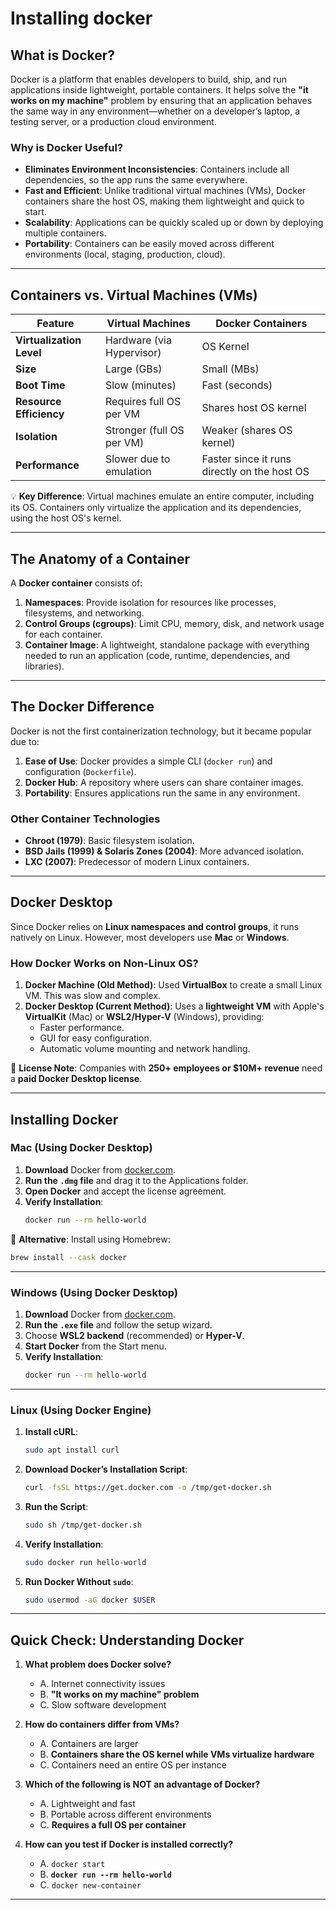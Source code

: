 # Installing docker

## **What is Docker?**

Docker is a platform that enables developers to build, ship, and run
applications inside lightweight, portable containers. It helps solve the **"it
works on my machine"** problem by ensuring that an application behaves the same
way in any environment—whether on a developer’s laptop, a testing server, or a
production cloud environment.

### **Why is Docker Useful?**

- **Eliminates Environment Inconsistencies**: Containers include all
  dependencies, so the app runs the same everywhere.
- **Fast and Efficient**: Unlike traditional virtual machines (VMs), Docker
  containers share the host OS, making them lightweight and quick to start.
- **Scalability**: Applications can be quickly scaled up or down by deploying
  multiple containers.
- **Portability**: Containers can be easily moved across different environments
  (local, staging, production, cloud).

---

## **Containers vs. Virtual Machines (VMs)**

| Feature                  | Virtual Machines          | Docker Containers                            |
| ------------------------ | ------------------------- | -------------------------------------------- |
| **Virtualization Level** | Hardware (via Hypervisor) | OS Kernel                                    |
| **Size**                 | Large (GBs)               | Small (MBs)                                  |
| **Boot Time**            | Slow (minutes)            | Fast (seconds)                               |
| **Resource Efficiency**  | Requires full OS per VM   | Shares host OS kernel                        |
| **Isolation**            | Stronger (full OS per VM) | Weaker (shares OS kernel)                    |
| **Performance**          | Slower due to emulation   | Faster since it runs directly on the host OS |

💡 **Key Difference**: Virtual machines emulate an entire computer, including
its OS. Containers only virtualize the application and its dependencies, using
the host OS's kernel.

---

## **The Anatomy of a Container**

A **Docker container** consists of:

1. **Namespaces**: Provide isolation for resources like processes, filesystems,
   and networking.
2. **Control Groups (cgroups)**: Limit CPU, memory, disk, and network usage for
   each container.
3. **Container Image**: A lightweight, standalone package with everything needed
   to run an application (code, runtime, dependencies, and libraries).

---

## **The Docker Difference**

Docker is not the first containerization technology, but it became popular due
to:

1. **Ease of Use**: Docker provides a simple CLI (`docker run`) and
   configuration (`Dockerfile`).
2. **Docker Hub**: A repository where users can share container images.
3. **Portability**: Ensures applications run the same in any environment.

### **Other Container Technologies**

- **Chroot (1979)**: Basic filesystem isolation.
- **BSD Jails (1999) & Solaris Zones (2004)**: More advanced isolation.
- **LXC (2007)**: Predecessor of modern Linux containers.

---

## **Docker Desktop**

Since Docker relies on **Linux namespaces and control groups**, it runs natively
on Linux. However, most developers use **Mac** or **Windows**.

### **How Docker Works on Non-Linux OS?**

1. **Docker Machine (Old Method)**: Used **VirtualBox** to create a small Linux
   VM. This was slow and complex.
2. **Docker Desktop (Current Method)**: Uses a **lightweight VM** with Apple's
   **VirtualKit** (Mac) or **WSL2/Hyper-V** (Windows), providing:
   - Faster performance.
   - GUI for easy configuration.
   - Automatic volume mounting and network handling.

🛑 **License Note**: Companies with **250+ employees or $10M+ revenue** need a
**paid Docker Desktop license**.

---

## **Installing Docker**

### **Mac (Using Docker Desktop)**

1. **Download** Docker from [docker.com](https://www.docker.com).
2. **Run the `.dmg` file** and drag it to the Applications folder.
3. **Open Docker** and accept the license agreement.
4. **Verify Installation**:
   ```sh
   docker run --rm hello-world
   ```

📌 **Alternative**: Install using Homebrew:

```sh
brew install --cask docker
```

---

### **Windows (Using Docker Desktop)**

1. **Download** Docker from [docker.com](https://www.docker.com).
2. **Run the `.exe` file** and follow the setup wizard.
3. Choose **WSL2 backend** (recommended) or **Hyper-V**.
4. **Start Docker** from the Start menu.
5. **Verify Installation**:
   ```sh
   docker run --rm hello-world
   ```

---

### **Linux (Using Docker Engine)**

1. **Install cURL**:
   ```sh
   sudo apt install curl
   ```
2. **Download Docker’s Installation Script**:
   ```sh
   curl -fsSL https://get.docker.com -o /tmp/get-docker.sh
   ```
3. **Run the Script**:
   ```sh
   sudo sh /tmp/get-docker.sh
   ```
4. **Verify Installation**:
   ```sh
   sudo docker run hello-world
   ```
5. **Run Docker Without `sudo`**:
   ```sh
   sudo usermod -aG docker $USER
   ```

---

## **Quick Check: Understanding Docker**

1. **What problem does Docker solve?**

   - A. Internet connectivity issues
   - B. **"It works on my machine" problem**
   - C. Slow software development

2. **How do containers differ from VMs?**

   - A. Containers are larger
   - B. **Containers share the OS kernel while VMs virtualize hardware**
   - C. Containers need an entire OS per instance

3. **Which of the following is NOT an advantage of Docker?**

   - A. Lightweight and fast
   - B. Portable across different environments
   - C. **Requires a full OS per container**

4. **How can you test if Docker is installed correctly?**
   - A. `docker start`
   - B. **`docker run --rm hello-world`**
   - C. `docker new-container`

---
